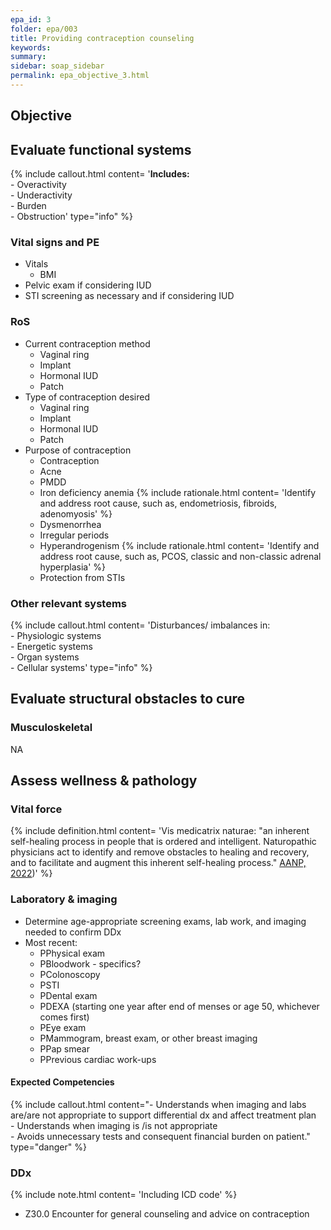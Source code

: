 ```yaml
---
epa_id: 3
folder: epa/003
title: Providing contraception counseling
keywords: 
summary: 
sidebar: soap_sidebar
permalink: epa_objective_3.html
---
```

## Objective
## Evaluate functional systems
{% include callout.html content= '**Includes:**<br>- Overactivity<br>- Underactivity<br>- Burden<br>- Obstruction' type="info" %}
  
### Vital signs and PE
- Vitals 
  - BMI
- Pelvic exam if considering IUD
- STI screening as necessary and if considering IUD

### RoS
- Current contraception method 
  - Vaginal ring
  - Implant
  - Hormonal IUD
  - Patch
- Type of contraception desired
  - Vaginal ring
  - Implant
  - Hormonal IUD
  - Patch
- Purpose of contraception
  - Contraception
  - Acne 
  - PMDD
  - Iron deficiency anemia
      {% include rationale.html content= 'Identify and address root cause, such as, endometriosis, fibroids, adenomyosis' %}
  - Dysmenorrhea 
  - Irregular periods 
  - Hyperandrogenism
      {% include rationale.html content= 'Identify and address root cause, such as, PCOS, classic and non-classic adrenal hyperplasia' %}
  - Protection from STIs

### Other relevant systems
{% include callout.html content= 'Disturbances/ imbalances in:<br>- Physiologic systems<br>- Energetic systems<br>- Organ systems<br>- Cellular systems' type="info" %}

## Evaluate structural obstacles to cure

### Musculoskeletal
NA

## Assess wellness & pathology

### Vital force
{% include definition.html content= 'Vis medicatrix naturae: "an inherent self-healing process in people that is ordered and intelligent. Naturopathic physicians act to identify and remove obstacles to healing and recovery, and to facilitate and augment this inherent self-healing process." [AANP, 2022](https://naturopathic.org/page/PrinciplesNaturopathicMedicine?&hhsearchterms=%22vis+and+medicatrix+and+naturae%22))' %}

### Laboratory & imaging
- Determine age-appropriate screening exams, lab work, and imaging needed to confirm DDx
- Most recent:
  - PPhysical exam
  - PBloodwork - specifics?
  - PColonoscopy 
  - PSTI
  - PDental exam
  - PDEXA (starting one year after end of menses or age 50, whichever comes first)
  - PEye exam
  - PMammogram, breast exam, or other breast imaging
  - PPap smear
  - PPrevious cardiac work-ups


#### Expected Competencies
{% include callout.html content="- Understands when imaging and labs are/are not appropriate to support differential dx and affect treatment plan<br>- Understands when imaging is /is not appropriate<br>- Avoids unnecessary tests and consequent financial burden on patient." type="danger" %}

### DDx
{% include note.html content= 'Including ICD code' %}
- Z30.0 Encounter for general counseling and advice on contraception 
